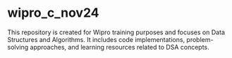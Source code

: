 # wipro_c_nov24
This repository is created for Wipro training purposes and focuses on Data Structures and Algorithms. It includes code implementations, problem-solving approaches, and learning resources related to DSA concepts.
